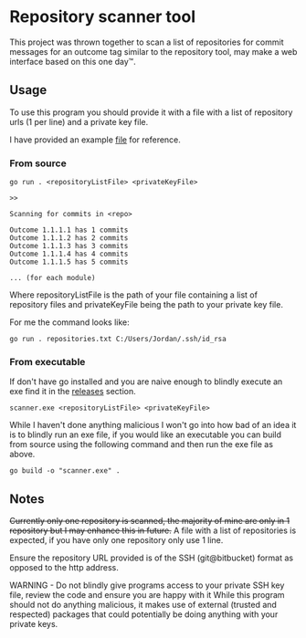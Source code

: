 # Repository scanner tool

This project was thrown together to scan a list of repositories for commit messages for an outcome tag similar to the repository tool, may make a web interface based on this one day™.

## Usage

To use this program you should provide it with a file with a list of repository urls (1 per line) and a private key file.

I have provided an example [file](./repositories.txt) for reference.

### From source


```
go run . <repositoryListFile> <privateKeyFile>

>>

Scanning for commits in <repo>

Outcome 1.1.1.1 has 1 commits
Outcome 1.1.1.2 has 2 commits
Outcome 1.1.1.3 has 3 commits
Outcome 1.1.1.4 has 4 commits
Outcome 1.1.1.5 has 5 commits

... (for each module)

```

Where repositoryListFile is the path of your file containing a list of repository files and privateKeyFile being the path to your private key file.

For me the command looks like:

```
go run . repositories.txt C:/Users/Jordan/.ssh/id_rsa

```

### From executable 

If don't have go installed and you are naive enough to blindly execute an exe find it in the [releases](https://github.com/IllogicalTree/repository-scanner-tool/releases/) section.


``` 
scanner.exe <repositoryListFile> <privateKeyFile>
```

While I haven't done anything malicious I won't go into how bad of an idea it is to blindly run an exe file, if you would like an executable you can build from source using the following command and then run the exe file as above.

```
go build -o "scanner.exe" .
```

## Notes

~~Currently only one repository is scanned, the majority of mine are only in 1 repository but I may enhance this in future.~~
A file with a list of repositories is expected, if you have only one repository only use 1 line.

Ensure the repository URL provided is of the SSH (git@bitbucket) format as opposed to the http address.

WARNING - Do not blindly give programs access to your private SSH key file, review the code and ensure you are happy with it
While this program should not do anything malicious, it makes use of external (trusted and respected) packages that could potentially be doing anything with your private keys.
